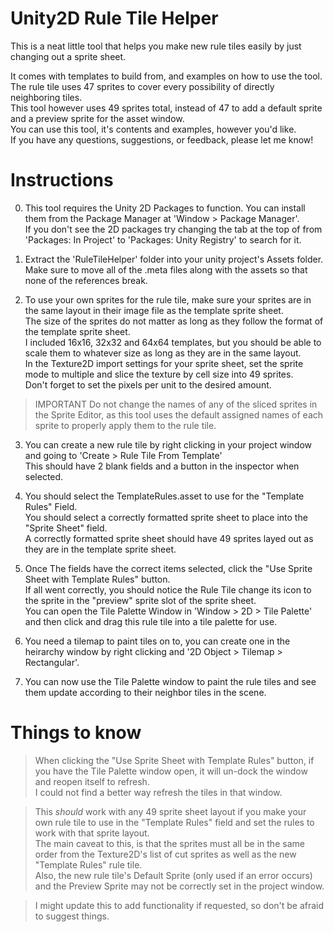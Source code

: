 # Unity2D Rule Tile Helper

This is a neat little tool that helps you make new rule tiles easily by just changing out a sprite sheet.

It comes with templates to build from, and examples on how to use the tool.\
The rule tile uses 47 sprites to cover every possibility of directly neighboring tiles.\
This tool however uses 49 sprites total, instead of 47 to add a default sprite and a preview sprite for the asset window.\
You can use this tool, it's contents and examples, however you'd like.\
If you have any questions, suggestions, or feedback, please let me know!

# Instructions
0. This tool requires the Unity 2D Packages to function. You can install them from the Package Manager at 'Window > Package Manager'.\
If you don't see the 2D packages try changing the tab at the top of from 'Packages: In Project' to 'Packages: Unity Registry' to search for it.


1. Extract the 'RuleTileHelper' folder into your unity project's Assets folder.\
Make sure to move all of the .meta files along with the assets so that none of the references break.


2. To use your own sprites for the rule tile, make sure your sprites are in the same layout in their image file as the template sprite sheet.\
The size of the sprites do not matter as long as they follow the format of the template sprite sheet.\
I included 16x16, 32x32 and 64x64 templates, but you should be able to scale them to whatever size as long as they are in the same layout.\
In the Texture2D import settings for your sprite sheet, set the sprite mode to multiple and slice the texture by cell size into 49 sprites.\
Don't forget to set the pixels per unit to the desired amount.
>IMPORTANT Do not change the names of any of the sliced sprites in the Sprite Editor, as this tool uses the default assigned names of each sprite to properly apply them to the rule tile.


3. You can create a new rule tile by right clicking in your project window and going to 'Create > Rule Tile From Template'\
This should have 2 blank fields and a button in the inspector when selected.


4. You should select the TemplateRules.asset to use for the "Template Rules" Field.\
You should select a correctly formatted sprite sheet to place into the "Sprite Sheet" field.\
A correctly formatted sprite sheet should have 49 sprites layed out as they are in the template sprite sheet.


5. Once The fields have the correct items selected, click the "Use Sprite Sheet with Template Rules" button.\
If all went correctly, you should notice the Rule Tile change its icon to the sprite in the "preview" sprite slot of the sprite sheet.\
You can open the Tile Palette Window in 'Window > 2D > Tile Palette' and then click and drag this rule tile into a tile palette for use.


6. You need a tilemap to paint tiles on to, you can create one in the heirarchy window by right clicking and '2D Object > Tilemap > Rectangular'.


7. You can now use the Tile Palette window to paint the rule tiles and see them update according to their neighbor tiles in the scene.


# Things to know
>When clicking the "Use Sprite Sheet with Template Rules" button, if you have the Tile Palette window open, it will un-dock the window and reopen itself to refresh.\
>I could not find a better way refresh the tiles in that window.

>This *should* work with any 49 sprite sheet layout if you make your own rule tile to use in the "Template Rules" field and set the rules to work with that sprite layout.\
>The main caveat to this, is that the sprites must all be in the same order from the Texture2D's list of cut sprites as well as the new "Template Rules" rule tile.\
>Also, the new rule tile's Default Sprite (only used if an error occurs) and the Preview Sprite may not be correctly set in the project window.

>I might update this to add functionality if requested, so don't be afraid to suggest things.
